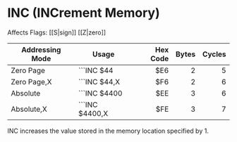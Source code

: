 INC (INCrement Memory)
======================
Affects Flags: [[S|sign]] [[Z|zero]]

| Addressing Mode  | Usage           | Hex Code | Bytes |Cycles  |
|------------------|-----------------|---------:|------:|-------:|
| Zero Page        |```INC $44       | $E6      | 2     | 5      |
| Zero Page,X      |```INC $44,X     | $F6      | 2     | 6      |
| Absolute         |```INC $4400     | $EE      | 3     | 6      |
| Absolute,X       |```INC $4400,X   | $FE      | 3     | 7      |

INC increases the value stored in the memory location specified by 1.


